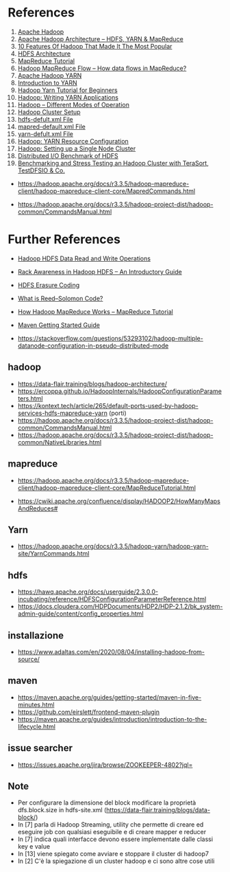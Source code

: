 # References
1. <a id="hadoop"></a> [Apache Hadoop](https://hadoop.apache.org/)
1. <a id="hadoop_architecture"></a> [Apache Hadoop Architecture – HDFS, YARN & MapReduce](https://techvidvan.com/tutorials/hadoop-architecture/)
1. <a id="hadoop_features"></a> [10 Features Of Hadoop That Made It The Most Popular](https://data-flair.training/blogs/features-of-hadoop-and-design-principles/)
1. <a id="hdfs_architecture"></a> [HDFS Architecture](https://hadoop.apache.org/docs/r3.3.5/hadoop-project-dist/hadoop-hdfs/HdfsDesign.html)
1. <a id="mapred_tutorial"></a> [MapReduce Tutorial](https://hadoop.apache.org/docs/r3.3.5/hadoop-mapreduce-client/hadoop-mapreduce-client-core/MapReduceTutorial.html)
1. <a id="mapred_flow"></a> [Hadoop MapReduce Flow – How data flows in MapReduce?](https://data-flair.training/blogs/hadoop-mapreduce-flow/)
1. <a id="yarn"></a> [Apache Hadoop YARN](https://hadoop.apache.org/docs/r3.3.5/hadoop-yarn/hadoop-yarn-site/YARN.html)
1. <a id="yarn_intro"></a> [Introduction to YARN](https://www.youtube.com/watch?v=5vmP1-6xd6Y&ab_channel=OracleLearning)
1. <a id="yarn_tutorial"></a> [Hadoop Yarn Tutorial for Beginners](https://data-flair.training/blogs/hadoop-yarn-tutorial/)
1. <a id="yarn_app"></a> [Hadoop: Writing YARN Applications](https://hadoop.apache.org/docs/r3.3.5/hadoop-yarn/hadoop-yarn-site/WritingYarnApplications.html)
1. <a id="cluster_modes"></a> [Hadoop – Different Modes of Operation](https://www.geeksforgeeks.org/hadoop-different-modes-of-operation/)
1. <a id="cluster_setup"></a> [Hadoop Cluster Setup](https://hadoop.apache.org/docs/r3.3.5/hadoop-project-dist/hadoop-common/ClusterSetup.html) 
1. <a id="hdfs_default_xml"></a> [hdfs-defult.xml File](https://hadoop.apache.org/docs/r3.3.5/hadoop-project-dist/hadoop-hdfs/hdfs-default.xml)
1. <a id="mapred_default_xml"></a> [mapred-default.xml File](https://hadoop.apache.org/docs/r3.3.5/hadoop-mapreduce-client/hadoop-mapreduce-client-core/mapred-default.xml)
1. <a id="yarn_default_xml"></a> [yarn-defult.xml File](https://hadoop.apache.org/docs/r3.3.5/hadoop-yarn/hadoop-yarn-common/yarn-default.xml)
1. <a id="yarn_resource_configuration"></a> [Hadoop: YARN Resource Configuration](https://hadoop.apache.org/docs/r3.3.5/hadoop-yarn/hadoop-yarn-site/ResourceModel.html)
1. <a id="single_node_cluster"></a> [Hadoop: Setting up a Single Node Cluster](https://hadoop.apache.org/docs/r3.3.5/hadoop-project-dist/hadoop-common/SingleCluster.html)
1. <a id="dfsio"></a> [Distributed I/O Benchmark of HDFS](https://bdaafall2015.readthedocs.io/en/latest/dfsio.html)
1. <a id="benchmark"></a> [Benchmarking and Stress Testing an Hadoop Cluster with TeraSort, TestDFSIO & Co.](https://www.michael-noll.com/blog/2011/04/09/benchmarking-and-stress-testing-an-hadoop-cluster-with-terasort-testdfsio-nnbench-mrbench/)

* https://hadoop.apache.org/docs/r3.3.5/hadoop-mapreduce-client/hadoop-mapreduce-client-core/MapredCommands.html

* https://hadoop.apache.org/docs/r3.3.5/hadoop-project-dist/hadoop-common/CommandsManual.html

# Further References <a name="fref"></a>
* [Hadoop HDFS Data Read and Write Operations](https://data-flair.training/blogs/hadoop-hdfs-data-read-and-write-operations/)
* [Rack Awareness in Hadoop HDFS – An Introductory Guide](https://data-flair.training/blogs/rack-awareness-hadoop-hdfs/)
* [HDFS Erasure Coding](https://hadoop.apache.org/docs/r3.3.5/hadoop-project-dist/hadoop-hdfs/HDFSErasureCoding.html)
* [What is Reed–Solomon Code?](https://www.geeksforgeeks.org/what-is-reed-solomon-code/)
* [How Hadoop MapReduce Works – MapReduce Tutorial](https://data-flair.training/blogs/how-hadoop-mapreduce-works/)

* [Maven Getting Started Guide](https://maven.apache.org/guides/getting-started/index.html)



* https://stackoverflow.com/questions/53293102/hadoop-multiple-datanode-configuration-in-pseudo-distributed-mode

## hadoop
* https://data-flair.training/blogs/hadoop-architecture/
* https://ercoppa.github.io/HadoopInternals/HadoopConfigurationParameters.html
* https://kontext.tech/article/265/default-ports-used-by-hadoop-services-hdfs-mapreduce-yarn  (porti)
* https://hadoop.apache.org/docs/r3.3.5/hadoop-project-dist/hadoop-common/CommandsManual.html
* https://hadoop.apache.org/docs/r3.3.5/hadoop-project-dist/hadoop-common/NativeLibraries.html

## mapreduce
* https://hadoop.apache.org/docs/r3.3.5/hadoop-mapreduce-client/hadoop-mapreduce-client-core/MapReduceTutorial.html

* https://cwiki.apache.org/confluence/display/HADOOP2/HowManyMapsAndReduces#

## Yarn
* https://hadoop.apache.org/docs/r3.3.5/hadoop-yarn/hadoop-yarn-site/YarnCommands.html

## hdfs
* https://hawq.apache.org/docs/userguide/2.3.0.0-incubating/reference/HDFSConfigurationParameterReference.html
* https://docs.cloudera.com/HDPDocuments/HDP2/HDP-2.1.2/bk_system-admin-guide/content/config_properties.html

## installazione
* https://www.adaltas.com/en/2020/08/04/installing-hadoop-from-source/

## maven
* https://maven.apache.org/guides/getting-started/maven-in-five-minutes.html
* https://github.com/eirslett/frontend-maven-plugin
* https://maven.apache.org/guides/introduction/introduction-to-the-lifecycle.html

## issue searcher
* https://issues.apache.org/jira/browse/ZOOKEEPER-4802?jql=



## Note 
* Per configurare la dimensione del block modificare la proprietà dfs.block.size in hdfs-site.xml (https://data-flair.training/blogs/data-block/)
* In [7] parla di Hadoop Streaming, utility che permette di creare ed eseguire job con qualsiasi eseguibile e di creare mapper e reducer
* In [7] indica quali interfacce devono essere implementate dalle classi key e value
* In [13] viene spiegato come avviare e stoppare il cluster di hadoop7
* In [2] C'è la spiegazione di un cluster hadoop e ci sono altre cose utili
